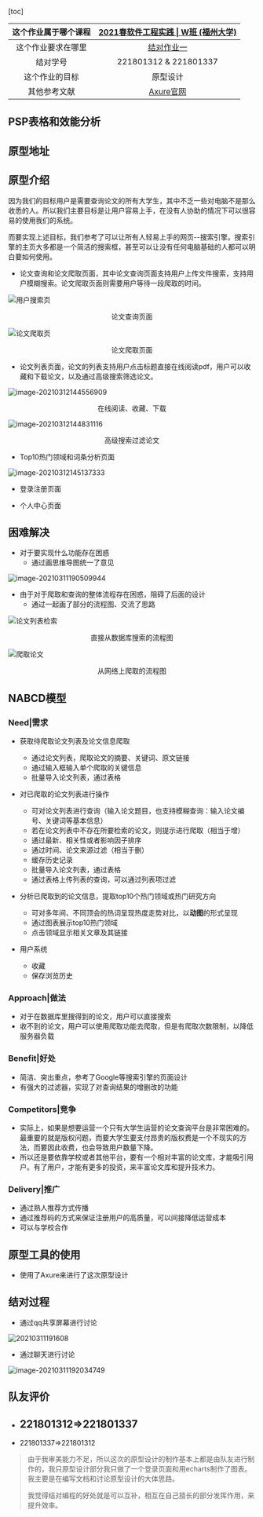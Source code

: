[toc]

| 这个作业属于哪个课程 | [2021春软件工程实践 \| W班 (福州大学)](https://edu.cnblogs.com/campus/fzu/2021SpringSoftwareEngineeringPractice) |
| :------------------: | :----------------------------------------------------------: |
|  这个作业要求在哪里  | [结对作业一](https://edu.cnblogs.com/campus/fzu/2021SpringSoftwareEngineeringPractice/homework/11785) |
|       结对学号       |                    221801312 & 221801337                     |
|    这个作业的目标    |                           原型设计                           |
|     其他参考文献     |     [Axure官网](https://www.axure.com.cn/axure/course/)      |

## PSP表格和效能分析

## 原型地址



## 原型介绍

因为我们的目标用户是需要查询论文的所有大学生，其中不乏一些对电脑不是那么收悉的人。所以我们主要目标是让用户容易上手，在没有人协助的情况下可以很容易的使用我们的系统。

而要实现上述目标，我们参考了可以让所有人轻易上手的网页--搜索引擎。搜索引擎的主页大多都是一个简洁的搜索框，甚至可以让没有任何电脑基础的人都可以明白要如何使用。

- 论文查询和论文爬取页面，其中论文查询页面支持用户上传文件搜索，支持用户模糊搜索。论文爬取页面则需要用户等待一段爬取的时间。

![用户搜索页](https://gitee.com/savona/MyImageBed/raw/master/img/20210312141122.gif)

<center>论文查询页面</center>

![论文爬取页](https://gitee.com/savona/MyImageBed/raw/master/img/20210312142535.gif)

<center>论文爬取页面</center>

- 论文列表页面，论文的列表支持用户点击标题直接在线阅读pdf，用户可以收藏和下载论文，以及通过高级搜索筛选论文。

![image-20210312144556909](https://img2020.cnblogs.com/blog/2052515/202103/2052515-20210312144524553-1027141080.gif)

<center>在线阅读、收藏、下载</center>

![image-20210312144831116](https://img2020.cnblogs.com/blog/2052515/202103/2052515-20210312144817013-48040380.gif)

<center>高级搜索过滤论文</center>

- Top10热门领域和词条分析页面

![image-20210312145137333](https://img2020.cnblogs.com/blog/2052515/202103/2052515-20210312145120479-1767524605.gif)

- 登录注册页面



- 个人中心页面



## 困难解决

- 对于要实现什么功能存在困惑
  - 通过画思维导图统一了意见

![image-20210311190509944](https://gitee.com/lin_haoran/Picgo/raw/master/img/image-20210311190509944.png)

- 由于对于爬取和查询的整体流程存在困惑，阻碍了后面的设计
  - 通过一起画了部分的流程图、交流了思路

![论文列表检索](https://gitee.com/lin_haoran/Picgo/raw/master/img/论文列表检索.png)

<center>直接从数据库搜索的流程图</center>

![爬取论文](https://gitee.com/lin_haoran/Picgo/raw/master/img/爬取论文.png)

<center>从网络上爬取的流程图</center>

## NABCD模型

### Need|需求

- 获取待爬取论文列表及论文信息爬取
  - 通过论文列表，爬取论文的摘要、关键词、原文链接
  - 通过输入框输入单个爬取的关键信息
  - 批量导入论文列表，通过表格
- 对已爬取的论文列表进行操作
  - 可对论文列表进行查询（输入论文题目，也支持模糊查询：输入论文编号、关键词等基本信息）
  - 若在论文列表中不存在所要检索的论文，则提示进行爬取（相当于增）
  - 通过最新、相关性或者影响因子排序
  - 通过时间、论文来源过滤（相当于删）
  - 缓存历史记录
  - 批量导入论文列表，通过表格
  - 通过表格上传列表的查询，可以通过列表项过滤
- 分析已爬取到的论文信息，提取top10个热门领域或热门研究方向
  - 可对多年间、不同顶会的热词呈现热度走势对比，以**动图**的形式呈现
  - 通过图表展示top10热门领域
  - 点击领域显示相关文章及其链接

- 用户系统
  - 收藏
  - 保存浏览历史

### Approach|做法

- 对于在数据库里搜得到的论文，用户可以直接搜索
- 收不到的论文，用户可以使用爬取功能去爬取，但是有爬取次数限制，以降低服务器负载

### Benefit|好处

- 简洁、突出重点，参考了Google等搜索引擎的页面设计
- 有强大的过滤器，实现了对查询结果的增删改的功能

### Competitors|竞争

- 实际上，如果是想要运营一个只有大学生运营的论文查询平台是非常困难的。最重要的就是版权问题，而要大学生要支付昂贵的版权费是一个不现实的方法，而要因此收费，也会导致用户数量下降。
- 所以还是要依靠学校或者其他平台，要有一个相对丰富的论文库，才能吸引用户。有了用户，才能有更多的投资，来丰富论文库和提升技术力。

### Delivery|推广

- 通过熟人推荐方式传播
- 通过推荐码的方式来保证注册用户的高质量，可以间接降低运营成本
- 可以与学校合作

## 原型工具的使用

- 使用了Axure来进行了这次原型设计

## 结对过程

- 通过qq共享屏幕进行讨论

![20210311191608](https://gitee.com/lin_haoran/Picgo/raw/master/img/20210311191609.png)

- 通过聊天进行讨论

![image-20210311192034749](https://gitee.com/lin_haoran/Picgo/raw/master/img/image-20210311192034749.png)

## 队友评价

- 221801312=>221801337
  - 
- 221801337=>221801312

> 由于我审美能力不足，所以这次的原型设计的制作基本上都是由队友进行制作的，我只原型设计部分我只做了一个登录页面和用echarts制作了图表。我主要是在编写文档和讨论原型设计的大体思路。
>
> 我觉得结对编程的好处就是可以互补，相互在自己擅长的部分发挥作用，来提升效率。

